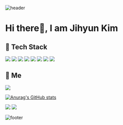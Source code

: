 <!-- - 👋 Hi, I’m jihyun~
- 👀 I’m interested in >> books, music, new and challenging things
- 🌱 I’m currently learning >> html, css, scss, jquery, javascript, react.js, next.js
- 📫 How to reach me >> jkim68888@gmail.com -->

<!---****
jkim68888/jkim68888 is a ✨ **special** ✨ repository because its `README.md` (this file) appears on your GitHub profile.
You can click the Preview link to take a look at your changes. - 💞️ I’m looking to collaborate on ...
--->

![header](https://capsule-render.vercel.app/api?type=slice&color=B993D6&height=300&section=header&text=Jihyun's%20Page&fontSize=90&fontColor=186cde)

# Hi there👋, I am Jihyun Kim

## 🔨 Tech Stack

<img src="https://img.shields.io/badge/HTML5-e34f26?style=plastic&logo=Html5&logoColor=white"/>
<img src="https://img.shields.io/badge/CSS3-1572b6?style=plastic&logo=Css3&logoColor=white"/>
<img src="https://img.shields.io/badge/SASS-cc6699?style=plastic&logo=Sass&logoColor=white"/>
<img src="https://img.shields.io/badge/JavaScript-f2df1e?style=plastic&logo=Javascript&logoColor=white"/>
<img src="https://img.shields.io/badge/React-61dafb?style=plastic&logo=React&logoColor=white"/>
<img src="https://img.shields.io/badge/Next.js-000?style=plastic&logo=next.js&logoColor=white"/>
<img src="https://img.shields.io/badge/Firebase-ffca2b?style=plastic&logo=firebase&logoColor=white"/>
<img src="https://img.shields.io/badge/jQuery-0769ad?style=plastic&logo=jquery&logoColor=white"/>

<br/>

## 👩 Me

<img src="https://hits.seeyoufarm.com/api/count/incr/badge.svg?url=https%3A%2F%2Fgithub.com%2Fjkim68888&count_bg=%2379C83D&title_bg=%23555555&icon=&icon_color=%23E7E7E7&title=hits&edge_flat=false"/>

[![Anurag's GitHub stats](https://github-readme-stats.vercel.app/api?username=jkim68888&show_icons=true&theme=radical)](https://github.com/anuraghazra/github-readme-stats)

<a href="mailto:jkim68888@gmail.com"><img src="https://img.shields.io/badge/Gmail-ea4335?style=plastic&logo=gmail&logoColor=white"/></a>
<a href="https://jkim68888.github.io/"><img src="https://img.shields.io/badge/Blog-666666?style=plastic&logo=blogger&logoColor=white"/></a>

![footer](https://capsule-render.vercel.app/api?type=slice&color=8CA6DB&height=300&section=footer&fontSize=90)

